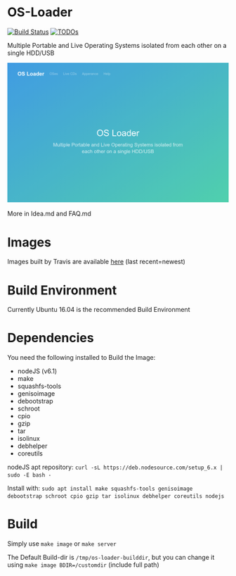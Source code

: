 # OS-Loader
[![Build Status](https://travis-ci.org/os-loader/os-loader.svg?branch=master)](https://travis-ci.org/os-loader/os-loader)
[![TODOs](https://todofy.org/b/os-loader/os-loader)](https://todofy.org/r/os-loader/os-loader)

Multiple Portable and Live Operating Systems isolated from each other on a single HDD/USB

![Screenshot](/OS-Loader.png?raw=true)

More in Idea.md and FAQ.md

# Images
Images built by Travis are available [here](https://os-loader.mkg20001.sytes.net/?C=M;O=D) (last recent=newest)

# Build Environment
Currently Ubuntu 16.04 is the recommended Build Environment

# Dependencies
You need the following installed to Build the Image:
 - nodeJS (v6.1)
 - make
 - squashfs-tools
 - genisoimage
 - debootstrap
 - schroot
 - cpio
 - gzip
 - tar
 - isolinux
 - debhelper
 - coreutils

 nodeJS apt repository: ```curl -sL https://deb.nodesource.com/setup_6.x | sudo -E bash -```

Install with: ```sudo apt install make squashfs-tools genisoimage debootstrap schroot cpio gzip tar isolinux debhelper coreutils nodejs```

# Build
Simply use ```make image``` or ```make server```

The Default Build-dir is ```/tmp/os-loader-builddir```, but you can change it using ```make image BDIR=/customdir``` (include full path)
